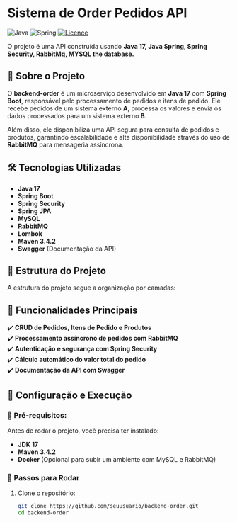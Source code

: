 # Sistema de Order Pedidos API

![Java](https://img.shields.io/badge/java-%23ED8B00.svg?style=for-the-badge&logo=openjdk&logoColor=white)
![Spring](https://img.shields.io/badge/spring-%236DB33F.svg?style=for-the-badge&logo=spring&logoColor=white)
[![Licence](https://img.shields.io/github/license/Ileriayo/markdown-badges?style=for-the-badge)](./LICENSE)

O projeto é uma API construída usando **Java 17, Java Spring, Spring Security, RabbitMq, MYSQL the database.**

## 📌 Sobre o Projeto
O **backend-order** é um microserviço desenvolvido em **Java 17** com **Spring Boot**, responsável pelo processamento de pedidos e itens de pedido. Ele recebe pedidos de um sistema externo **A**, processa os valores e envia os dados processados para um sistema externo **B**.

Além disso, ele disponibiliza uma API segura para consulta de pedidos e produtos, garantindo escalabilidade e alta disponibilidade através do uso de **RabbitMQ** para mensageria assíncrona.

## 🛠️ Tecnologias Utilizadas
- **Java 17**
- **Spring Boot**
- **Spring Security**
- **Spring JPA**
- **MySQL**
- **RabbitMQ**
- **Lombok**
- **Maven 3.4.2**
- **Swagger** (Documentação da API)

## 📂 Estrutura do Projeto
A estrutura do projeto segue a organização por camadas:



## 🚀 Funcionalidades Principais
✔️ **CRUD de Pedidos, Itens de Pedido e Produtos**  
✔️ **Processamento assíncrono de pedidos com RabbitMQ**  
✔️ **Autenticação e segurança com Spring Security**  
✔️ **Cálculo automático do valor total do pedido**  
✔️ **Documentação da API com Swagger**

## 🔧 Configuração e Execução

### 🔹 Pré-requisitos:
Antes de rodar o projeto, você precisa ter instalado:
- **JDK 17**
- **Maven 3.4.2**
- **Docker** (Opcional para subir um ambiente com MySQL e RabbitMQ)

### 🔹 Passos para Rodar
1. Clone o repositório:
   ```sh
   git clone https://github.com/seuusuario/backend-order.git
   cd backend-order






